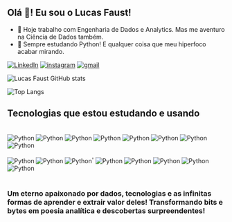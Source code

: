 ## Olá 👋! Eu sou o Lucas Faust!

- 🔭 Hoje trabalho com Engenharia de Dados e Analytics. Mas me aventuro na Ciência de Dados também.
- 🌱 Sempre estudando Python! E qualquer coisa que meu hiperfoco acabar mirando.


[![LinkedIn](https://img.shields.io/badge/linkedin-%230077B5.svg?style=for-the-badge&logo=linkedin&logoColor=white)](https://www.linkedin.com/in/lucas-jose-faust-machado/)
[![instagram](https://img.shields.io/badge/Instagram-%23E4405F.svg?style=for-the-badge&logo=Instagram&logoColor=white)](https://www.instagram.com/lucasj_fm/)
[![gmail](https://img.shields.io/badge/Gmail-D14836?style=for-the-badge&logo=gmail&logoColor=white)](lucasjfm.eng@gmail.com)

![Lucas Faust GitHub stats](https://github-readme-stats.vercel.app/api?username=LucasJFaust&show_icons=true&theme=dracula)

![Top Langs](https://github-readme-stats.vercel.app/api/top-langs/?username=LucasJFaust&hide_progress=true)

## Tecnologias que estou estudando e usando

<div style="display: inline_block"><br>
  <img align="center" alt="Python" src="https://img.shields.io/badge/python-3670A0?style=for-the-badge&logo=python&logoColor=ffdd54" />
  <img align="center" alt="Python" src="https://img.shields.io/badge/pandas-%23150458.svg?style=for-the-badge&logo=pandas&logoColor=white" />
  <img align="center" alt="Python" src="https://img.shields.io/badge/numpy-%23013243.svg?style=for-the-badge&logo=numpy&logoColor=white" />
  <img align="center" alt="Python" src="https://img.shields.io/badge/scikit--learn-%23F7931E.svg?style=for-the-badge&logo=scikit-learn&logoColor=white" />
  <img align="center" alt="Python" src="https://img.shields.io/badge/Microsoft%20SQL%20Server-CC2927?style=for-the-badge&logo=microsoft%20sql%20server&logoColor=white" />
  <img align="center" alt="Python" src="https://img.shields.io/badge/postgres-%23316192.svg?style=for-the-badge&logo=postgresql&logoColor=white" />
  <img align="center" alt="Python" src="https://img.shields.io/badge/power_bi-F2C811?style=for-the-badge&logo=powerbi&logoColor=black" />
  <img align="center" alt="Python" src="https://img.shields.io/badge/Apache%20Spark-FDEE21?style=flat-square&logo=apachespark&logoColor=black" />
</div>

<div style="display: inline_block"><br>
  <img align="center" alt="Python" src="https://img.shields.io/badge/Apache%20Kafka-000?style=for-the-badge&logo=apachekafka" />
  <img align="center" alt="Python" src="https://img.shields.io/badge/docker-%230db7ed.svg?style=for-the-badge&logo=docker&logoColor=white" />
  <img align="center" alt="Python" src="https://img.shields.io/badge/kubernetes-%23326ce5.svg?style=for-the-badge&logo=kubernetes&logoColor=white" />'
  <img align="center" alt="Python" src="https://img.shields.io/badge/terraform-%235835CC.svg?style=for-the-badge&logo=terraform&logoColor=white" />
  <img align="center" alt="Python" src="https://img.shields.io/badge/AWS-%23FF9900.svg?style=for-the-badge&logo=amazon-aws&logoColor=white" />
  <img align="center" alt="Python" src="https://img.shields.io/badge/azure-%230072C6.svg?style=for-the-badge&logo=microsoftazure&logoColor=white" />
  <img align="center" alt="Python" src="https://img.shields.io/badge/Linux-FCC624?style=for-the-badge&logo=linux&logoColor=black" />
  <img align="center" alt="Python" src="https://img.shields.io/badge/Windows-0078D6?style=for-the-badge&logo=windows&logoColor=white" />
</div><br/>

### Um eterno apaixonado por dados, tecnologias e as infinitas formas de aprender e extrair valor deles! Transformando bits e bytes em poesia analítica e descobertas surpreendentes!

